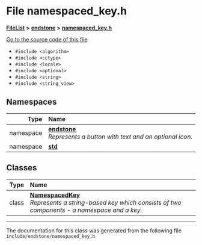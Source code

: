 

# File namespaced\_key.h



[**FileList**](files.md) **>** [**endstone**](dir_6cf277b678674f97c7a2b6b3b2447b33.md) **>** [**namespaced\_key.h**](namespaced__key_8h.md)

[Go to the source code of this file](namespaced__key_8h_source.md)



* `#include <algorithm>`
* `#include <cctype>`
* `#include <locale>`
* `#include <optional>`
* `#include <string>`
* `#include <string_view>`













## Namespaces

| Type | Name |
| ---: | :--- |
| namespace | [**endstone**](namespaceendstone.md) <br>_Represents a button with text and an optional icon._  |
| namespace | [**std**](namespacestd.md) <br> |


## Classes

| Type | Name |
| ---: | :--- |
| class | [**NamespacedKey**](classendstone_1_1NamespacedKey.md) <br>_Represents a string-based key which consists of two components - a namespace and a key._  |



















































------------------------------
The documentation for this class was generated from the following file `include/endstone/namespaced_key.h`

